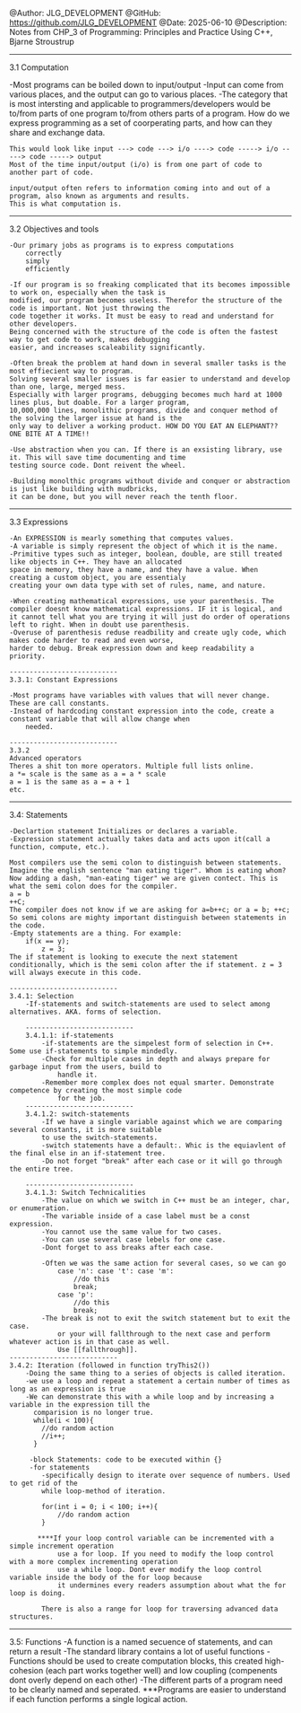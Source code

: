 @Author: JLG_DEVELOPMENT
@GitHub: https://github.com/JLG_DEVELOPMENT
@Date: 2025-06-10
@Description: Notes from CHP_3 of Programming: Principles and Practice Using C++, Bjarne Stroustrup


---------------------------
3.1 Computation

-Most programs can be boiled down to input/output
-Input can come from various places, and the output can go to various places.
-The category that is most intersting and applicable to programmers/developers would be to/from parts of one program
    to/from others parts of a program. How do we express programming as a set of coorperating parts, and how can 
    they share and exchange data.

    This would look like input ---> code ---> i/o ----> code -----> i/o -----> code -----> output
    Most of the time input/output (i/o) is from one part of code to another part of code.

    input/output often refers to information coming into and out of a program, also known as arguments and results.
    This is what computation is.

---------------------------
3.2 Objectives and tools

    -Our primary jobs as programs is to express computations
        correctly
        simply
        efficiently

    -If our program is so freaking complicated that its becomes impossible to work on, especially when the task is
    modified, our program becomes useless. Therefor the structure of the code is important. Not just throwing the
    code together it works. It must be easy to read and understand for other developers. 
    Being concerned with the structure of the code is often the fastest way to get code to work, makes debugging
    easier, and increases scaleability significantly.

    -Often break the problem at hand down in several smaller tasks is the most effiecient way to program. 
    Solving several smaller issues is far easier to understand and develop than one, large, merged mess.
    Especially with larger programs, debugging becomes much hard at 1000 lines plus, but doable. For a larger program,
    10,000,000 lines, monolithic programs, divide and conquer method of the solving the larger issue at hand is the
    only way to deliver a working product. HOW DO YOU EAT AN ELEPHANT?? ONE BITE AT A TIME!!

    -Use abstraction when you can. If there is an exsisting library, use it. This will save time documenting and time
    testing source code. Dont reivent the wheel.

    -Building monolthic programs without divide and conquer or abstraction is just like building with mudbricks,
    it can be done, but you will never reach the tenth floor.


---------------------------
3.3 Expressions

    -An EXPRESSION is mearly something that computes values.  
    -A variable is simply represent the object of which it is the name. 
    -Primitive types such as integer, boolean, double, are still treated like objects in C++. They have an allocated
    space in memory, they have a name, and they have a value. When creating a custom object, you are essentialy 
    creating your own data type with set of rules, name, and nature.

    -When creating mathematical expressions, use your parenthesis. The compiler doesnt know mathematical expressions. IF it is logical, and it cannot tell what you are trying it will just do order of operations left to right. When in doubt use parenthesis. 
    -Overuse of parenthesis reduse readbility and create ugly code, which makes code harder to read and even worse,
    harder to debug. Break expression down and keep readability a priority.

    ---------------------------
    3.3.1: Constant Expressions

    -Most programs have variables with values that will never change. These are call constants.
    -Instead of hardcoding constant expression into the code, create a constant variable that will allow change when
        needed.
    
    ---------------------------
    3.3.2
    Advanced operators
    Theres a shit ton more operators. Multiple full lists online.
    a *= scale is the same as a = a * scale
    a = 1 is the same as a = a + 1
    etc.

---------------------------
3.4: Statements

    -Declartion statement Initializes or declares a variable.
    -Expression statement actually takes data and acts upon it(call a function, compute, etc.).

    Most compilers use the semi colon to distinguish between statements. 
    Imagine the english sentence "man eating tiger". Whom is eating whom?
    Now adding a dash, "man-eating tiger" we are given contect. This is what the semi colon does for the compiler.
    a = b
    ++C; 
    The compiler does not know if we are asking for a=b++c; or a = b; ++c; So semi colons are mighty important distinguish between statements in the code.
    -Empty statements are a thing. For example:
        if(x == y);
            z = 3;
    The if statement is looking to execute the next statement conditionally, which is the semi colon after the if statement. z = 3 will always execute in this code. 

    ---------------------------
    3.4.1: Selection
        -If-statements and switch-statements are used to select among alternatives. AKA. forms of selection.

        ---------------------------
        3.4.1.1: if-statements
            -if-statements are the simpelest form of selection in C++. Some use if-statements to simple mindedly.
            -Check for multiple cases in depth and always prepare for garbage input from the users, build to 
                handle it. 
            -Remember more complex does not equal smarter. Demonstrate competence by creating the most simple code
                for the job.
        ---------------------------
        3.4.1.2: switch-statements
            -If we have a single variable against which we are comparing several constants, it is more suitable
            to use the switch-statements.
            -switch statements have a default:. Whic is the equiavlent of the final else in an if-statement tree.
            -Do not forget "break" after each case or it will go through the entire tree.

        ---------------------------
        3.4.1.3: Switch Technicalities
            -The value on which we switch in C++ must be an integer, char, or enumeration. 
            -The variable inside of a case label must be a const expression.
            -You cannot use the same value for two cases.
            -You can use several case lebels for one case.
            -Dont forget to ass breaks after each case.

            -Often we was the same action for several cases, so we can go
                case 'n': case 't': case 'm':
                    //do this
                    break;
                case 'p': 
                    //do this
                    break;
            -The break is not to exit the switch statement but to exit the case. 
                or your will fallthrough to the next case and perform whatever action is in that case as well.
                Use [[fallthrough]]. 
    ---------------------------
    3.4.2: Iteration (followed in function tryThis2())
        -Doing the same thing to a series of objects is called iteration.
        -we use a loop and repeat a statement a certain number of times as long as an expression is true
        -We can demonstrate this with a while loop and by increasing a variable in the expression till the 
          comparision is no longer true.
          while(i < 100){
            //do random action
            //i++;
          }

         -block Statements: code to be executed within {}
         -for statements
            -specifically design to iterate over sequence of numbers. Used to get rid of the
            while loop-method of iteration.

            for(int i = 0; i < 100; i++){
                //do random action
            }

           ****If your loop control variable can be incremented with a simple increment operation
                use a for loop. If you need to modify the loop control with a more complex incrementing operation
                use a while loop. Dont ever modify the loop control variable inside the body of the for loop because
                it undermines every readers assumption about what the for loop is doing.

            There is also a range for loop for traversing advanced data structures. 
    
---------------------------
3.5: Functions
    -A function is a named secuence of statements, and can return a result
    -The standard library contains a lot of useful functions
    -Functions should be used to create computation blocks, this created high-cohesion (each part works together well) and low coupling (compenents dont overly depend on each other)
    -The different parts of a program need to be clearly named and seperated. 
***Programs are easier to understand if each function performs a single logical action. 
    
